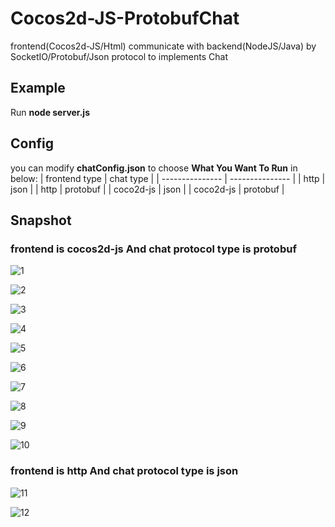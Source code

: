 # Cocos2d-JS-ProtobufChat
frontend(Cocos2d-JS/Html) communicate with backend(NodeJS/Java) by SocketIO/Protobuf/Json protocol to implements Chat

## Example
Run **node server.js**

## Config
you can modify **chatConfig.json** to choose **What You Want To Run** in  below:
| frontend type   | chat type       |
| --------------- | --------------- |
| http | json |
| http | protobuf |
| coco2d-js | json |
| coco2d-js | protobuf |

## Snapshot
### frontend is cocos2d-js And chat protocol type is protobuf
![1](images/1.png)

![2](images/2.png)

![3](images/3.png)

![4](images/4.png)

![5](images/5.png)

![6](images/6.png)

![7](images/7.png)

![8](images/8.png)

![9](images/9.png)

![10](images/10.png)

### frontend is http And chat protocol type is json
![11](images/11.png)

![12](images/12.png)